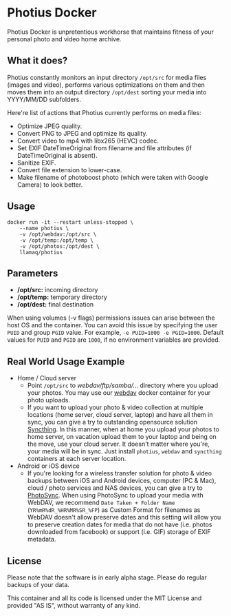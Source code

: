 # Photius Docker

Photius Docker is unpretentious workhorse that maintains fitness of your personal photo and video home archive.

## What it does?

Photius constantly monitors an input directory `/opt/src` for media files (images and video), performs various optimizations on them and then moves them into an output directory `/opt/dest` sorting your media into YYYY/MM/DD subfolders.

Here're list of actions that Photius currently performs on media files:

- Optimize JPEG quality.
- Convert PNG to JPEG and optimize its quality.
- Convert video to mp4 with libx265 (HEVC) codec.
- Set EXIF DateTimeOriginal from filename and file attributes (if DateTimeOriginal is absent).
- Sanitize EXIF.
- Convert file extension to lower-case.
- Make filename of photoboost photo (which were taken with Google Camera) to look better.

## Usage

```
docker run -it --restart unless-stopped \
    --name photius \
    -v /opt/webdav:/opt/src \
    -v /opt/temp:/opt/temp \
    -v /opt/photos:/opt/dest \
    llamaq/photius
```

## Parameters

- **/opt/src:** incoming directory
- **/opt/temp:** temporary directory
- **/opt/dest:** final destination

When using volumes (-v flags) permissions issues can arise between the host OS and the container. You can avoid this issue by specifying the user `PUID` and group `PGID` value. For example, `-e PUID=1000 -e PGID=1000`. Default values for `PUID` and `PGID` are `1000`, if no environment variables are provided.

## Real World Usage Example

- Home / Cloud server
  - Point `/opt/src` to *webdav/ftp/samba/...* directory where you upload your photos. You may use our [webdav](https://hub.docker.com/llamaq/webdav) docker container for your photo uploads.
  - If you want to upload your photo & video collection at multiple locations (home server, cloud server, laptop) and have all them in sync, you can give a try to outstanding opensource solution [Syncthing](https://syncthing.net/). In this manner, when at home you upload your photos to home server, on vacation upload them to your laptop and being on the move, use your cloud server. It doesn't matter where you're, your media will be in sync. Just install `photius`, `webdav` and `syncthing` containers at each server location.
- Android or iOS device
  - If you're looking for a wireless transfer solution for photo & video backups between iOS and Android devices, computer (PC & Mac), cloud / photo services and NAS devices, you can give a try to [PhotoSync](https://www.photosync-app.com). When using PhotoSync to upload your media with WebDAV, we recommend `Date Taken + Folder Name` (`YR%mR%dR_%HR%MR%SR_%FP`) as Custom Format for filenames as WebDAV doesn't allow preserve dates and this setting will allow you to preserve creation dates for media that do not have (i.e. photos downloaded from facebook) or support (i.e. GIF) storage of EXIF metadata.

## License

Please note that the software is in early alpha stage. Please do regular backups of your data.

This container and all its code is licensed under the MIT License and provided "AS IS", without warranty of any kind.
